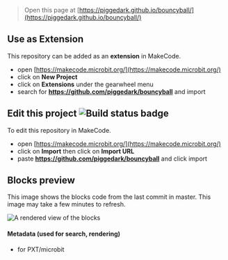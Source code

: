 
> Open this page at [https://piggedark.github.io/bouncyball/](https://piggedark.github.io/bouncyball/)

## Use as Extension

This repository can be added as an **extension** in MakeCode.

* open [https://makecode.microbit.org/](https://makecode.microbit.org/)
* click on **New Project**
* click on **Extensions** under the gearwheel menu
* search for **https://github.com/piggedark/bouncyball** and import

## Edit this project ![Build status badge](https://github.com/piggedark/bouncyball/workflows/MakeCode/badge.svg)

To edit this repository in MakeCode.

* open [https://makecode.microbit.org/](https://makecode.microbit.org/)
* click on **Import** then click on **Import URL**
* paste **https://github.com/piggedark/bouncyball** and click import

## Blocks preview

This image shows the blocks code from the last commit in master.
This image may take a few minutes to refresh.

![A rendered view of the blocks](https://github.com/piggedark/bouncyball/raw/master/.github/makecode/blocks.png)

#### Metadata (used for search, rendering)

* for PXT/microbit
<script src="https://makecode.com/gh-pages-embed.js"></script><script>makeCodeRender("{{ site.makecode.home_url }}", "{{ site.github.owner_name }}/{{ site.github.repository_name }}");</script>
